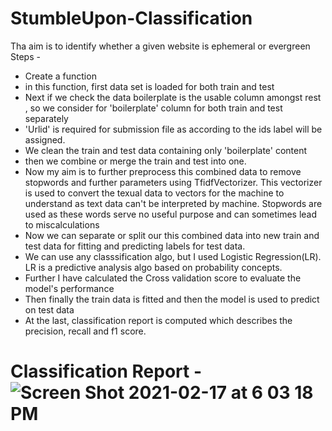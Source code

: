 # StumbleUpon-Classification
Tha aim is to identify whether a given website is ephemeral or evergreen
Steps - 
* Create a function
* in this function, first data set is loaded for both train and test
* Next if we check the data boilerplate is the usable column amongst rest , so we consider for 'boilerplate' column for both train and test separately
* 'Urlid' is required for submission file as according to the ids label will be assigned.
* We clean the train and test data containing only 'boilerplate' content
* then we combine or merge the train and test into one.
* Now my aim is to further preprocess this combined data to remove stopwords and further parameters using TfidfVectorizer. This vectorizer is used to convert the texual data to vectors for the machine to understand as text data can't be interpreted by machine. Stopwords are used as these words serve no useful purpose and can sometimes lead to miscalculations
* Now we can separate or split our this combined data into new train and test data for fitting and predicting labels for test data.
* We can use any classsification algo, but I used Logistic Regression(LR). LR is a predictive analysis algo based on probability concepts.
* Further I have calculated the Cross validation score to evaluate the model's performance
* Then finally the train data is fitted and then the model is used to predict on test data
* At the last, classification report is computed which describes the precision, recall and f1 score.

# Classification Report - ![Screen Shot 2021-02-17 at 6 03 18 PM](https://user-images.githubusercontent.com/44721225/108205149-aaae4b80-714a-11eb-9eab-0eb937c889e8.png)
